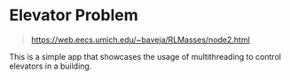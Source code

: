 
# Elevator Problem
>https://web.eecs.umich.edu/~baveja/RLMasses/node2.html

This is a simple app that showcases the usage of multithreading to control elevators in a building.
